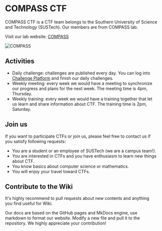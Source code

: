 # COMPASS CTF

COMPASS CTF is a CTF team belongs to the Southern University of Science and Technology (SUSTech). Our members are from COMPASS lab.

Visit our lab website: [COMPASS](http://compass.sustech.edu.cn/)

![COMPASS](http://compass.sustech.edu.cn/pictures/logo.png)

## Activities

* Daily challenge: challenges are published every day. You can log into [Challenge Platform](http://ctf.infury.org:8000/) and finish our daily challenges.
* Weekly meeting: every week we would have a meeting to synchronize our progress and plans for the next week. The meeting time is 4pm, Thursday.
* Weekly training: every week we would have a training together that let us learn and share information about CTF. The training time is 2pm, Saturday.

## Join us

If you want to participate CTFs or join us, please feel free to contact us if you satisfy following requests:

* You are a student or an employee of SUSTech (we are a campus team!).
* You are interested in CTFs and you have enthusiasm to learn new things about CTF.
* You know basics about computer science or mathematics.
* You will enjoy your travel toward CTFs.

## Contribute to the Wiki

It's highly recommend to pull requests about new contents and anything you find useful for Wiki.

Our docs are based on the GitHub pages and MkDocs engine, use markdown to format our website. Modify a new file and pull it to the repository. We highly appreciate your contribution!

